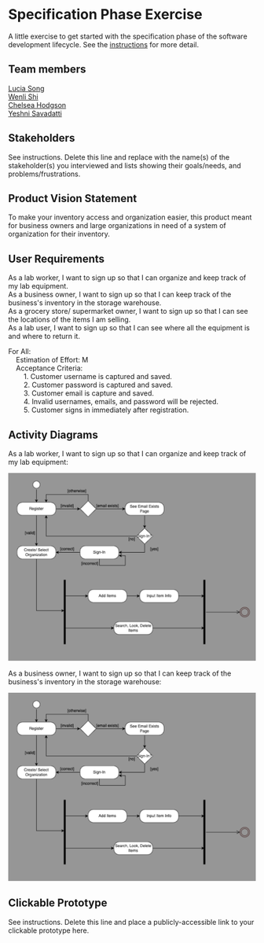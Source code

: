 # Specification Phase Exercise

A little exercise to get started with the specification phase of the software development lifecycle. See the [instructions](instructions.md) for more detail.

## Team members

[Lucia Song](https://github.com/lys7942) <br>
[Wenli Shi](https://github.com/WenliShi2332) <br>
[Chelsea Hodgson](https://github.com/Chelsea-Hodgson) <br>
[Yeshni Savadatti](https://github.com/yeshnii) <br>

## Stakeholders

See instructions. Delete this line and replace with the name(s) of the stakeholder(s) you interviewed and lists showing their goals/needs, and problems/frustrations.

## Product Vision Statement

To make your inventory access and organization easier, this product meant for business owners and large organizations in need of a system of organization for their inventory. 

## User Requirements

As a lab worker, I want to sign up so that I can organize and keep track of my lab equipment. <br>
As a business owner, I want to sign up so that I can keep track of the business's inventory in the storage warehouse. <br>
As a grocery store/ supermarket owner, I want to sign up so that I can see the locations of the items I am selling. <br>
As a lab user, I want to sign up so that I can see where all the equipment is and where to return it. <br>

For All: <br>
&nbsp;&nbsp;&nbsp;&nbsp;Estimation of Effort: M <br>
&nbsp;&nbsp;&nbsp;&nbsp;Acceptance Criteria: <br>
&nbsp;&nbsp;&nbsp;&nbsp;&nbsp;&nbsp;&nbsp;&nbsp;1. Customer username is captured and saved. <br>
&nbsp;&nbsp;&nbsp;&nbsp;&nbsp;&nbsp;&nbsp;&nbsp;2. Customer password is captured and saved. <br>
&nbsp;&nbsp;&nbsp;&nbsp;&nbsp;&nbsp;&nbsp;&nbsp;3. Customer email is capture and saved. <br>
&nbsp;&nbsp;&nbsp;&nbsp;&nbsp;&nbsp;&nbsp;&nbsp;4. Invalid usernames, emails, and password will be rejected. <br>
&nbsp;&nbsp;&nbsp;&nbsp;&nbsp;&nbsp;&nbsp;&nbsp;5. Customer signs in immediately after registration. <br>

## Activity Diagrams

As a lab worker, I want to sign up so that I can organize and keep track of my lab equipment:

![image](./pictures/ActivityDia.png)

As a business owner, I want to sign up so that I can keep track of the business's inventory in the storage warehouse:

![image](./pictures/ActivityDia.png)

## Clickable Prototype

See instructions. Delete this line and place a publicly-accessible link to your clickable prototype here.

